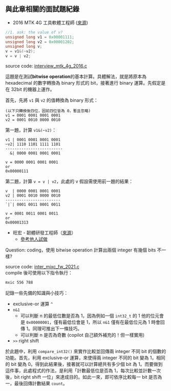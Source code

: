 ## 與此章相關的面試題紀錄

- 2016 MTK 4G 工具軟體工程師 ([來源](https://hackmd.io/@86E3gZKuToKwjVavw4Wdpw/BJoOqyo6?type=view))
```c
//1. ask: the value of v?
unsigned long v1 = 0x00001111;
unsigned long v2 = 0x00001202;
unsigned long v;
v = v1&(~v2);
v = v | v2;
```
source code: [interview_mtk_4g_2016.c](./interview_mtk_4g_2016.c)

這題是在測試**bitwise operation**的基本計算。具體解法，就是將原本為 hexadecimal 的數字轉換為 binary 形式的 bit，接著進行 binary 運算。先假定是在 32bit 的機器上運作。

首先，先將 `v1` 與 `v2` 的值轉換為 binary 形式：
```
(以下只轉換後四位，因前四位皆為 0，暫且忽略)
v1 = 0001 0001 0001 0001
v2 = 0001 0010 0000 0010
```
第一題，計算 `v1&(~v2)`：
```
v1 | 0001 0001 0001 0001
~v2| 1110 1101 1111 1101
-------------------------
  &| 0000 0001 0001 0001

v = 0000 0001 0001 0001
or 
0x00000111
```
第二題，計算 `v = v | v2`，此處的 v 假設需使用前一題的結果：
```
v  | 0000 0001 0001 0001
v2 | 0001 0010 0000 0010
------------------------
`|`| 0001 0011 0001 0011

v = 0001 0011 0001 0011
or
0x00001313
```
- 旺宏 - 韌體研發工程師（[來源](https://www.pttweb.cc/bbs/Tech_Job/M.1612848862.A.6D2)）  
  - [參考他人試做](https://hackmd.io/@qwe661234/rJUqIOzBo)

Question: coding，使用 bitwise operation 計算出兩個 integer 有幾個 bits 不一樣?

source code: [inter_mixc_fw_2021.c](inter_mixc_fw_2021.c)  
compile 後可使用以下指令執行：
```bash
mxic 556 788
```

記錄一些先備的知識與小技巧：
- exclusive-or 運算 `^`
- `n&1` 
  - 可以判斷 n 的最低位數是否為 1，因為例如一個 `int32_t` 的 1 他的位元會是 `0x00000001`，僅有最低位會是 1，所以 `n&1` 僅有在最低位元為 1 時會回傳 1。同理可推出下一條技巧。
  - 可以判斷 n 是否為奇數 (copilot 自己額外補充的！但一樣實用)
- `>>` right shift

於此題中，利用 `compare_int32()` 來實作比較並回傳兩 integer 不同 bit 的個數的功能。首先，利用 exclusive-or 運算，來使得兩 integer 不同的 bit 變為 1，相同的 bit 變為 0。得到此結果後，接著就可以計算總共有多少個 bit 為 1。而要做到這件事，此處程式的作法，是利用「計數最低位是否為 1，每次比較並計數一次後，bit right shift 一位」來達成目的。如此一來，即可依序比較每一 bit 是否為一，最後回傳計數結果 `count`。